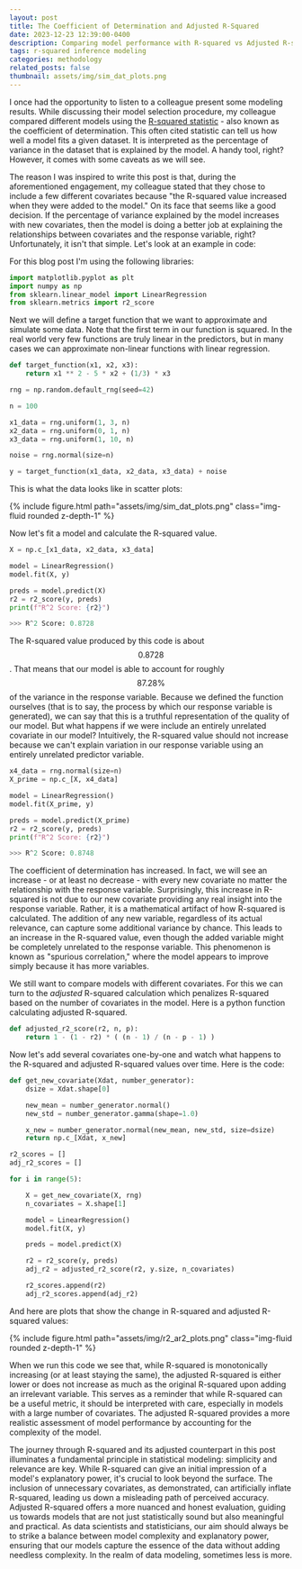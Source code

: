 ```yaml
---
layout: post
title: The Coefficient of Determination and Adjusted R-Squared
date: 2023-12-23 12:39:00-0400
description: Comparing model performance with R-squared vs Adjusted R-squared.
tags: r-squared inference modeling
categories: methodology
related_posts: false
thumbnail: assets/img/sim_dat_plots.png
---
```


I once had the opportunity to listen to a colleague present some modeling results. While discussing their model selection procedure, my colleague compared different models using the [R-squared statistic](https://en.wikipedia.org/wiki/Coefficient_of_determination) - also known as the coefficient of determination. This often cited statistic can tell us how well a model fits a given dataset. It is interpreted as the percentage of variance in the dataset that is explained by the model. A handy tool, right? However, it comes with some caveats as we will see.

The reason I was inspired to write this post is that, during the aforementioned engagement, my colleague stated that they chose to include a few different covariates because "the R-squared value increased when they were added to the model." On its face that seems like a good decision. If the percentage of variance explained by the model increases with new covariates, then the model is doing a better job at explaining the relationships between covariates and the response variable, right? Unfortunately, it isn't that simple. Let's look at an example in code:

For this blog post I'm using the following libraries:

```python
import matplotlib.pyplot as plt
import numpy as np
from sklearn.linear_model import LinearRegression
from sklearn.metrics import r2_score
```

Next we will define a target function that we want to approximate and simulate some data. Note that the first term in our function is squared. In the real world very few functions are truly linear in the predictors, but in many cases we can approximate non-linear functions with linear regression.

```python
def target_function(x1, x2, x3):
    return x1 ** 2 - 5 * x2 + (1/3) * x3

rng = np.random.default_rng(seed=42)

n = 100

x1_data = rng.uniform(1, 3, n)
x2_data = rng.uniform(0, 1, n)
x3_data = rng.uniform(1, 10, n)

noise = rng.normal(size=n)

y = target_function(x1_data, x2_data, x3_data) + noise
```

This is what the data looks like in scatter plots:

<div class="row mt-3">
    <div class="col-sm mt-3 mt-md-0">
        {% include figure.html path="assets/img/sim_dat_plots.png" class="img-fluid rounded z-depth-1" %}
    </div>
</div>
<div class="caption">

</div>

Now let's fit a model and calculate the R-squared value.

```python
X = np.c_[x1_data, x2_data, x3_data]

model = LinearRegression()
model.fit(X, y)

preds = model.predict(X)
r2 = r2_score(y, preds)
print(f"R^2 Score: {r2}")

>>> R^2 Score: 0.8728
```

The R-squared value produced by this code is about $$0.8728$$. That means that our model is able to account for roughly $$87.28\%$$ of the variance in the response variable. Because we defined the function ourselves (that is to say, the process by which our response variable is generated), we can say that this is a truthful representation of the quality of our model. But what happens if we were include an entirely unrelated covariate in our model? Intuitively, the R-squared value should not increase because we can't explain variation in our response variable using an entirely unrelated predictor variable.

```python
x4_data = rng.normal(size=n)
X_prime = np.c_[X, x4_data]

model = LinearRegression()
model.fit(X_prime, y)

preds = model.predict(X_prime)
r2 = r2_score(y, preds)
print(f"R^2 Score: {r2}")

>>> R^2 Score: 0.8748
```

The coefficient of determination has increased. In fact, we will see an increase - or at least no decrease - with every new covariate no matter the relationship with the response variable. Surprisingly, this increase in R-squared is not due to our new covariate providing any real insight into the response variable. Rather, it is a mathematical artifact of how R-squared is calculated. The addition of any new variable, regardless of its actual relevance, can capture some additional variance by chance. This leads to an increase in the R-squared value, even though the added variable might be completely unrelated to the response variable. This phenomenon is known as "spurious correlation," where the model appears to improve simply because it has more variables.

We still want to compare models with different covariates. For this we can turn to the *adjusted* R-squared calculation which penalizes R-squared based on the number of covariates in the model. Here is a python function calculating adjusted R-squared.

```python
def adjusted_r2_score(r2, n, p):
    return 1 - (1 - r2) * ( (n - 1) / (n - p - 1) )
```

Now let's add several covariates one-by-one and watch what happens to the R-squared and adjusted R-squared values over time. Here is the code:

```python
def get_new_covariate(Xdat, number_generator):
    dsize = Xdat.shape[0]

    new_mean = number_generator.normal()
    new_std = number_generator.gamma(shape=1.0)

    x_new = number_generator.normal(new_mean, new_std, size=dsize)
    return np.c_[Xdat, x_new]

r2_scores = []
adj_r2_scores = []

for i in range(5):

    X = get_new_covariate(X, rng)
    n_covariates = X.shape[1]

    model = LinearRegression()
    model.fit(X, y)

    preds = model.predict(X)

    r2 = r2_score(y, preds)
    adj_r2 = adjusted_r2_score(r2, y.size, n_covariates)

    r2_scores.append(r2)
    adj_r2_scores.append(adj_r2)
```

And here are plots that show the change in R-squared and adjusted R-squared values:

<div class="row mt-3">
    <div class="col-sm mt-3 mt-md-0">
        {% include figure.html path="assets/img/r2_ar2_plots.png" class="img-fluid rounded z-depth-1" %}
    </div>
</div>
<div class="caption">

</div>

When we run this code we see that, while R-squared is monotonically increasing (or at least staying the same), the adjusted R-squared is either lower or does not increase as much as the original R-squared upon adding an irrelevant variable. This serves as a reminder that while R-squared can be a useful metric, it should be interpreted with care, especially in models with a large number of covariates. The adjusted R-squared provides a more realistic assessment of model performance by accounting for the complexity of the model.

The journey through R-squared and its adjusted counterpart in this post illuminates a fundamental principle in statistical modeling: simplicity and relevance are key. While R-squared can give an initial impression of a model's explanatory power, it's crucial to look beyond the surface. The inclusion of unnecessary covariates, as demonstrated, can artificially inflate R-squared, leading us down a misleading path of perceived accuracy. Adjusted R-squared offers a more nuanced and honest evaluation, guiding us towards models that are not just statistically sound but also meaningful and practical. As data scientists and statisticians, our aim should always be to strike a balance between model complexity and explanatory power, ensuring that our models capture the essence of the data without adding needless complexity. In the realm of data modeling, sometimes less is more.